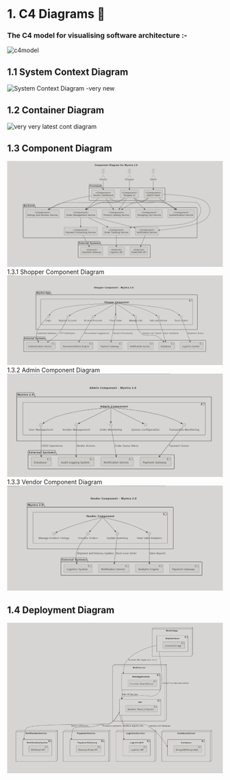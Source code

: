 # 1. C4 Diagrams 🚀

### The C4 model for visualising software architecture :- 
![c4model](https://github.com/user-attachments/assets/7d640922-2dcc-443b-a048-1e36daf94fb7)


## 1.1 System Context Diagram
![System Context Diagram -very new](https://github.com/user-attachments/assets/73176051-9344-4c87-8ae1-7c4dd8c12531)



## 1.2 Container Diagram
![very very latest cont diagram](https://github.com/user-attachments/assets/2a8f15cf-2d95-4ad8-a5f7-cfb72583ef06)


## 1.3 Component Diagram
![component  diagram](https://raw.githubusercontent.com/IIITLucknowSWEngg/CSAICSABTeam011/main/component%20diagram.png)
 1.3.1 Shopper Component Diagram
 ![shopper component diagram](https://raw.githubusercontent.com/IIITLucknowSWEngg/CSAICSABTeam011/main/Shopper%20component%20diagram.png)
 1.3.2 Admin Component Diagram
 ![admin](https://raw.githubusercontent.com/IIITLucknowSWEngg/CSAICSABTeam011/main/Admin%20component%20diagram.png)
 1.3.3 Vendor Component Diagram
 ![Vendor](https://raw.githubusercontent.com/IIITLucknowSWEngg/CSAICSABTeam011/main/Vendor%20Component%20Diagram.png)
 


## 1.4 Deployment Diagram
![Deployment Diagram](https://github.com/IIITLucknowSWEngg/CSAICSABTeam011/blob/main/Screenshot%202024-12-10%20220811.png)


